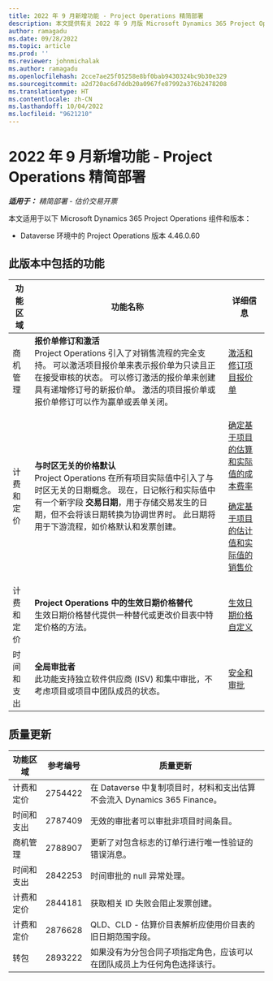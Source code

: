 ```yaml
---
title: 2022 年 9 月新增功能 - Project Operations 精简部署
description: 本文提供有关 2022 年 9 月版 Microsoft Dynamics 365 Project Operations 精简部署中可用的质量更新的信息。
author: ramagadu
ms.date: 09/28/2022
ms.topic: article
ms.prod: ''
ms.reviewer: johnmichalak
ms.author: ramagadu
ms.openlocfilehash: 2cce7ae25f05258e8bf0bab9430324bc9b30e329
ms.sourcegitcommit: a2d720ac6d7ddb20a0967fe87992a376b2478208
ms.translationtype: HT
ms.contentlocale: zh-CN
ms.lasthandoff: 10/04/2022
ms.locfileid: "9621210"
---
```

# <a name="whats-new-september-2022---project-operations-lite-deployment"></a>2022 年 9 月新增功能 - Project Operations 精简部署

_**适用于：** 精简部署 - 估价交易开票_

本文适用于以下 Microsoft Dynamics 365 Project Operations 组件和版本：

- Dataverse 环境中的 Project Operations 版本 4.46.0.60

## <a name="features-included-in-this-release"></a>此版本中包括的功能

| 功能区域 | 功能名称 | 详细信息 |
| --- | --- | --- |
| 商机管理 | **报价单修订和激活**<br>Project Operations 引入了对销售流程的完全支持。 可以激活项目报价单来表示报价单为只读且正在接受审核的状态。 可以修订激活的报价单来创建具有递增修订号的新报价单。 激活的项目报价单或报价单修订可以作为赢单或丢单关闭。 | [激活和修订项目报价单](/dynamics365/project-operations/sales/activation-and-revision) |
| 计费和定价 | **与时区无关的价格默认**<br>Project Operations 在所有项目实际值中引入了与时区无关的日期概念。 现在，日记帐行和实际值中有一个新字段 **交易日期**，用于存储交易发生的日期，但不会将该日期转换为协调世界时。 此日期将用于下游流程，如价格默认和发票创建。 | <p>[确定基于项目的估算和实际值的成本费率](/dynamics365/project-operations/pro/pricing-costing/cost-price-resolution-sales)</p><p>[确定基于项目的估计值和实际值的销售价](/dynamics365/project-operations/pro/pricing-costing/sales-price-resolution-sales)</p> |
| 计费和定价 | **Project Operations 中的生效日期价格替代**<br>生效日期价格替代提供一种替代或更改价目表中特定价格的方法。 | [生效日期价格自定义](/dynamics365/project-operations/pricing-costing/dateffective_price_overrides) |
| 时间和支出 | **全局审批者**<br>此功能支持独立软件供应商 (ISV) 和集中审批，不考虑项目或项目中团队成员的状态。 | [安全和审批](/dynamics365/project-operations/approvals/approvals-security) |

## <a name="quality-updates"></a>质量更新

| 功能区域 | 参考编号 | 质量更新 |
| --- | --- | --- |
| 计费和定价 | 2754422 | 在 Dataverse 中复制项目时，材料和支出估算不会流入 Dynamics 365 Finance。 |
| 时间和支出 | 2787409 | 无效的审批者可以审批非项目时间条目。 |
| 商机管理 | 2788907 | 更新了对包含标志的订单行进行唯一性验证的错误消息。 |
| 时间和支出 | 2842253 | 时间审批的 null 异常处理。 |
| 计费和定价 | 2844181 | 获取相关 ID 失败会阻止发票创建。 |
| 计费和定价 | 2876628 | QLD、CLD - 估算价目表解析应使用价目表的旧日期范围字段。 |
| 转包 | 2893222 | 如果没有为分包合同子项指定角色，应该可以在团队成员上为任何角色选择该行。 |
